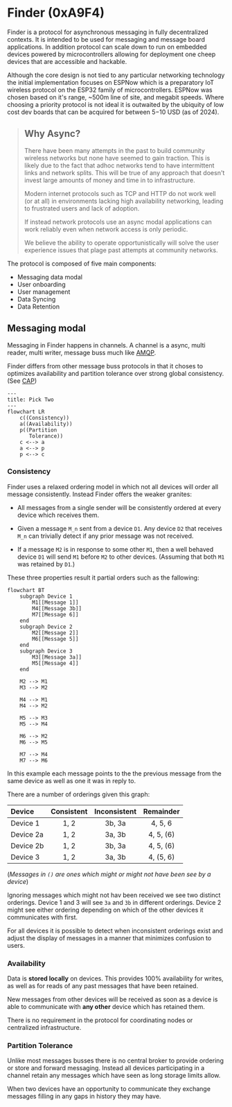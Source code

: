 # Finder (0xA9F4)

Finder is a protocol for asynchronous messaging in fully decentralized contexts. It is intended to be used for messaging and message board applications. In addition protocol can scale down to run on embedded devices powered by microcontrollers allowing for deployment one cheep devices that are accessible and hackable.

 Although the core design is not tied to any particular networking technology the initial implementation focuses on ESPNow which is a preparatory IoT wireless protocol on the ESP32 family of microcontrollers. ESPNow was chosen based on it's range, ~500m line of site, and megabit speeds. Where choosing a priority protocol is not ideal it is outwaited by the ubiquity of low cost dev boards that can be acquired for between $5-$10 USD (as of 2024).

> ## Why Async?
>
> There have been many attempts in the past to build community wireless networks but none have seemed to gain traction. This is likely due to the fact that adhoc networks tend to have intermittent links and network splits. This will be true of any approach that doesn't invest large amounts of money and time in to infrastructure.
>
>Modern internet protocols such as TCP and HTTP do not work well (or at all) in environments lacking high availability networking, leading to frustrated users and lack of adoption. 
>
>If instead network protocols use an async modal applications can work reliably even when network access is only periodic.
>
>We believe the ability to operate opportunistically will solve the user experience issues that plage past attempts at community networks.

The protocol is composed of five main components:

- Messaging data modal
- User onboarding
- User management
- Data Syncing
- Data Retention

## Messaging modal

Messaging in Finder happens in channels. A channel is a async, multi reader, multi writer, message buss much like [AMQP](https://en.wikipedia.org/wiki/Advanced_Message_Queuing_Protocol).

 Finder differs from other message buss protocols in that it choses to optimizes availability and partition tolerance over strong global consistency. (See [CAP](https://en.wikipedia.org/wiki/CAP_theorem))

```mermaid
---
title: Pick Two
---
flowchart LR
    c((Consistency))
    a((Availability))
    p((Partition
       Tolerance))
    c <--> a
    a <--> p
    p <--> c
```

### Consistency

Finder uses a relaxed ordering model in which not all devices will order all message consistently. Instead Finder offers the weaker granites:

- All messages from a single sender will be consistently ordered at every device which receives them.

- Given a message `M_n` sent from a device `D1`. Any device `D2` that receives `M_n` can trivially detect if any prior message was not received.

- If a message `M2` is in response to some other `M1`, then a well behaved device `D1` will send `M1` before `M2` to other devices. (Assuming that both `M1` was retained by `D1`.)

These three properties result it partial orders such as the fallowing:

```mermaid
flowchart BT
    subgraph Device 1
        M1[[Message 1]]
        M4[[Message 3b]]
        M7[[Message 6]]
    end
    subgraph Device 2
        M2[[Message 2]]
        M6[[Message 5]]
    end
    subgraph Device 3
        M3[[Message 3a]]
        M5[[Message 4]]
    end

    M2 --> M1
    M3 --> M2

    M4 --> M1
    M4 --> M2

    M5 --> M3
    M5 --> M4
    
    M6 --> M2
    M6 --> M5

    M7 --> M4
    M7 --> M6

```

In this example each message points to the the previous message from the same device as well as  one it was in reply to. 

There are a number of orderings given this graph:

| Device   | Consistent | Inconsistent | Remainder |
| :---     | :---:      | :---:        | :---:     |
| Device 1 | 1, 2       | 3b, 3a       | 4, 5, 6   |
| Device 2a| 1, 2       | 3a, 3b       | 4, 5, (6) |
| Device 2b| 1, 2       | 3b, 3a       | 4, 5, (6) |
| Device 3 | 1, 2       | 3a, 3b       | 4, (5, 6) |

(*Messages in `()` are ones which might or might not have been see by a device*)

Ignoring messages which might not hav been received we see two distinct orderings. Device 1 and 3 will see `3a` and `3b` in different orderings. Device 2 might see either ordering depending on which of the other devices it communicates with first.

For all devices it is possible to detect when inconsistent orderings exist and adjust the display of messages in a manner that minimizes confusion to users.

### Availability

Data is **stored locally** on devices. This provides 100% availability for writes, as well as for reads of any past messages that have been retained.

New messages from other devices will be received as soon as a device is able to communicate with **any other** device which has retained them.

 There is no requirement in the protocol for coordinating nodes or centralized infrastructure.

### Partition Tolerance

Unlike most messages busses there is no central broker to provide ordering or store and forward messaging. Instead all devices participating in a channel retain any messages which have seen as long storage limits allow.

When two devices have an opportunity to communicate they exchange messages filling in any gaps in history they may have.
